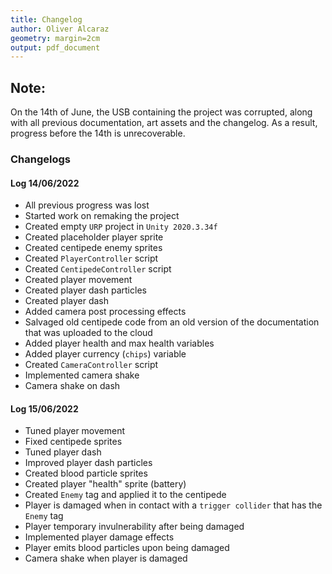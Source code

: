 ```yaml
---
title: Changelog
author: Oliver Alcaraz
geometry: margin=2cm
output: pdf_document
---
```


## Note:
On the 14th of June, the USB containing the project was corrupted, along with all previous documentation, art assets and the changelog. As a result, progress before the 14th is unrecoverable.

### Changelogs

#### Log 14/06/2022
* All previous progress was lost
* Started work on remaking the project
* Created empty `URP` project in `Unity 2020.3.34f`
* Created placeholder player sprite
* Created centipede enemy sprites
* Created `PlayerController` script
* Created `CentipedeController` script
* Created player movement
* Created player dash particles
* Created player dash
* Added camera post processing effects
* Salvaged old centipede code from an old version of the documentation that was uploaded to the cloud
* Added player health and max health variables
* Added player currency (`chips`) variable
* Created `CameraController` script
* Implemented camera shake
* Camera shake on dash

#### Log 15/06/2022
* Tuned player movement
* Fixed centipede sprites
* Tuned player dash
* Improved player dash particles
* Created blood particle sprites
* Created player "health" sprite (battery)
* Created `Enemy` tag and applied it to the centipede
* Player is damaged when in contact with a `trigger collider` that has the `Enemy` tag
* Player temporary invulnerability after being damaged
* Implemented player damage effects
* Player emits blood particles upon being damaged
* Camera shake when player is damaged